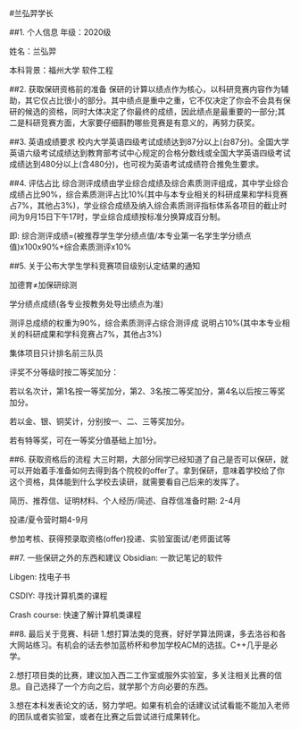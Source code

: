 #兰弘羿学长

##1. 个人信息
年级：2020级

姓名：兰弘羿

本科背景：福州大学 软件工程

##2. 获取保研资格前的准备
保研的计算以绩点作为核心，以科研竞赛内容作为辅助，其它仅占比很小的部分。其中绩点是重中之重，它不仅决定了你会不会具有保研的候选的资格，同时大体决定了你最终的成绩，因此绩点是最重要的一部分;其二是科研竞赛方面，大家要仔细斟酌哪些竞赛是有意义的，再努力获奖。

##3. 英语成绩要求
校内大学英语四级考试成绩达到87分以上(台87分)。全国大学英语六级考试成绩达到教育部考试中心规定的合格分数线或全国大学英语四级考试成绩达到480分以上(含480分)，也可视为英语考试成绩符合推免生要求。

##4. 评估占比
综合测评成绩由学业综合成绩及综合素质测评组成，其中学业综合成绩占比90%，综合素质测评占比10%(其中与本专业相关的科研成果和学科竞赛占7%，其他占3%)，学业综合成绩及纳入综合素质测评指标体系各项目的截止时间为9月15日下午17时，学业综合成绩按标准分换算成百分制。

即:
综合测评成绩=(被推荐学生学分绩点值/本专业第一名学生学分绩点值)x100x90%+综合素质测评x10%

##5. 关于公布大学生学科竞赛项目级别认定结果的通知

加德育≠加保研综测

学分绩点成绩(各专业按教务处导出绩点为准)

测评总成绩的权重为90%，综合素质测评占综合测评成	说明占10%(其中本专业相关的科研成果和学科竞赛占7%，其他占3%)

集体项目只计排名前三队员

评奖不分等级时按二等奖加分：

若以名次计，第1名按一等奖加分，第2、3名按二等奖加分，第4名以后按三等奖加分。

若以金、银、铜奖计，分别按一、二、三等奖加分。

若有特等奖，可在一等奖分值基础上加1分。

##6. 获取资格后的流程
大三时期，大部分同学已经知道了自己是否可以保研，就可以开始着手准备如何去得到各个院校的offer了。拿到保研，意味着学校给了你这个资格，具体能到什么学校去读研，就需要看自己后来的发挥了。

简历、推荐信、证明材料、个人经历/简述、自荐信准备时期: 2-4月

投递/夏令营时期4-9月

参加考核、获得预录取资格(offer)投递、实验室面试/老师面试等

##7. 一些保研之外的东西和建议
Obsidian: 一款记笔记的软件

Libgen: 找电子书

CSDIY: 寻找计算机类的课程

Crash course: 快速了解计算机类课程


##8. 最后关于竞赛、科研
1.想打算法类的竞赛，好好学算法网课，多去洛谷和各大网站练习。有机会的话去参加蓝桥杯和参加学校ACM的选拔。C++几乎是必学。

2.想打项目类的比赛，建议加入西二工作室或服外实验室，多关注相关比赛的信息。自己选择了一个方向之后，就学那个方向必要的东西。

3.想在本科发表论文的话，努力学吧。如果有机会的话建议试试看能不能加入老师的团队或者实验室，或者在比赛之后尝试进行成果转化。
